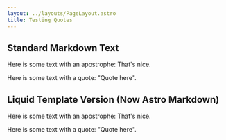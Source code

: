```yaml
---
layout: ../layouts/PageLayout.astro
title: Testing Quotes
---
```


## Standard Markdown Text

Here is some text with an apostrophe: That's nice.

Here is some text with a quote: "Quote here".

## Liquid Template Version (Now Astro Markdown)

Here is some text with an apostrophe: That's nice.

Here is some text with a quote: "Quote here".
